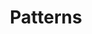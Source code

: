 ---
title: Patterns
linkTitle: Patterns
description: >
    Examine some modern application patterns and related resources.
---